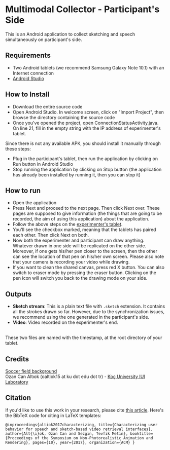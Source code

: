 # Multimodal Collector - Participant's Side
This is an Android application to collect sketching and speech simultaneously on participant's side.

## Requirements
* Two Android tablets (we recommend Samsung Galaxy Note 10.1) with an Internet connection
* [Android Studio](https://developer.android.com/studio/index.html)

## How to Install
* Download the entire source code
* Open Android Studio. In welcome screen, click on "Import Project", then browse the directory containing the source code
* Once you've opened the project, open ConnectionStatusActivity.java. On line 21, fill in the empty string with the IP address of experimenter's tablet.

Since there is not any available APK, you should install it manually through these steps:
* Plug in the participant's tablet, then run the application by clicking on Run button in Android Studio
* Stop running the application by clicking on Stop button (the application has already been installed by running it, then you can stop it)

## How to run
* Open the application
* Press Next and proceed to the next page. Then click Next over. These pages are supposed to give information (the things that are going to be recorded, the aim of using this application) about the application. 
* Follow the above steps on the [experimenter's tablet](https://github.com/ozymaxx/multimodal_collector_experimenter).
* You'll see the checkbox marked, meaning that the tablets has paired each other. Then click Next on both.
* Now both the experimenter and participant can draw anything. Whatever drawn in one side will be replicated on the other side. Moreover, if one gets his/her pen closer to the screen, then the other can see the location of that pen on his/her own screen. Please also note that your camera is recording your video while drawing.
* If you want to clean the shared canvas, press red X button. You can also switch to eraser mode by pressing the eraser button. Clicking on the pen icon will switch you back to the drawing mode on your side.

## Outputs
* **Sketch stream**: This is a plain text file with `.sketch` extension. It contains all the strokes drawn so far. However, due to the synchronization issues, we recommend using the one generated in the participant's side.
* **Video**: Video recorded on the experimenter's end.
<br />
These two files are named with the timestamp, at the root directory of your tablet.

## Credits
[Soccer field background](https://clipartfest.com/download/021ec02162b694153e20bc6c8f6c4c1361a387e7.html)<br />
Ozan Can Altıok (oaltiok15 at ku dot edu dot tr) - [Koç University IUI Laboratory](http://iui.ku.edu.tr)

## Citation
If you'd like to use this work in your research, please cite [this article](https://iui.ku.edu.tr/sezgin_publications/2017/SezginAltiok-IUI-2017.pdf). Here's the BibTeX code for citing in LaTeX templates:

```
@inproceedings{altiok2017characterizing, title={Characterizing user behavior for speech and sketch-based video retrieval interfaces}, author={Alt{\i}ok, Ozan Can and Sezgin, Tevfik Metin}, booktitle={Proceedings of the Symposium on Non-Photorealistic Animation and Rendering}, pages={10}, year={2017}, organization={ACM} }
```
